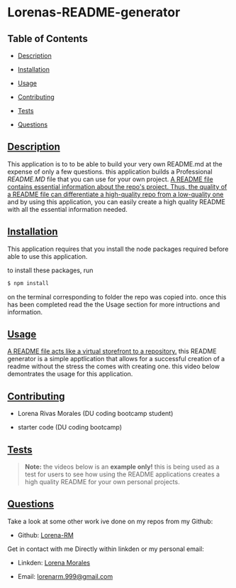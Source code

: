 # Lorenas-README-generator
## Table of Contents
* [Description](#description)

* [Installation](#installation)

* [Usage](#usage)

* [Contributing](#contributing)

* [Tests](#tests)

* [Questions](#questions)

## [Description](#table-of-contents)
This application is to to be able to build your very own README.md at the expense of only a few questions. this application builds a Professional _README.MD_ file that you can use for your own project. [A README file contains essential information about the repo's project. Thus, the quality of a README file can differentiate a high-quality repo from a low-quality one](https://coding-boot-camp.github.io/full-stack/github/professional-readme-guide) and by using this application, you can easily create a high quality README with all the essential information needed.

## [Installation](#table-of-contents)
This application requires that you install the node packages required before able to use this application. 

to install these packages, run 
```md
$ npm install
```
on the terminal corresponding to folder the repo was copied into.
 once this has been completed read the the Usage section for more intructions and information.

## [Usage](#table-of-contents)
[A README file acts like a virtual storefront to a repository.](https://coding-boot-camp.github.io/full-stack/github/professional-readme-guide)
this README generator is a simple apptlication that allows for a successful creation of a readme without the stress the comes with creating one. this video below demontrates the usage for this application.

## [Contributing](#table-of-contents)
- Lorena Rivas Morales (DU coding bootcamp student)

- starter code (DU coding bootcamp)

## [Tests](#table-of-contents)
> **Note:** the videos below is an **example only!** this is being used as a test for users to see how using the README applications creates a high quality README for your own personal projects.

## [Questions](#table-of-contents)

Take a look at some other work ive done on my repos from my Github:

* Github: [Lorena-RM](https://github.com/Lorena-RM)

Get in contact with me Directly within linkden or my personal email:

* Linkden: [Lorena Morales](https://www.linkedin.com/in/lorena-morales-496855240/)

* Email: [lorenarm.999@gmail.com](mailto:lorenarm.999@gmail.com)

